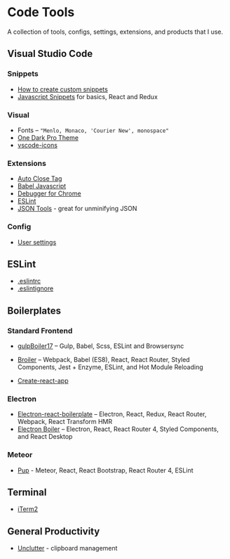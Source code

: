 # Code Tools

A collection of tools, configs, settings, extensions, and products that I use.

## Visual Studio Code

### Snippets
- [How to create custom snippets](https://code.visualstudio.com/docs/editor/userdefinedsnippets)
- [Javascript Snippets](https://github.com/mildrenben/code-tools/blob/master/vscode/javascript.json) for basics, React and Redux 

### Visual

- Fonts – `"Menlo, Monaco, 'Courier New', monospace"`
- [One Dark Pro Theme](https://marketplace.visualstudio.com/items?itemName=zhuangtongfa.Material-theme)
- [vscode-icons](https://marketplace.visualstudio.com/items?itemName=robertohuertasm.vscode-icons)

### Extensions

- [Auto Close Tag](https://marketplace.visualstudio.com/items?itemName=formulahendry.auto-close-tag)
- [Babel Javascript](https://marketplace.visualstudio.com/items?itemName=mgmcdermott.vscode-language-babel)
- [Debugger for Chrome](https://marketplace.visualstudio.com/items?itemName=msjsdiag.debugger-for-chrome)
- [ESLint](https://marketplace.visualstudio.com/items?itemName=dbaeumer.vscode-eslint)
- [JSON Tools](https://marketplace.visualstudio.com/items?itemName=eriklynd.json-tools) - great for unminifying JSON

### Config

- [User settings](https://github.com/mildrenben/code-tools/blob/master/vscode/usersettings.json)

## ESLint

- [.eslintrc](https://github.com/mildrenben/code-tools/blob/master/eslint/.eslintrc)
- [.eslintignore](https://github.com/mildrenben/code-tools/blob/master/eslint/.eslintignore)

## Boilerplates

### Standard Frontend
- [gulpBoiler17](https://github.com/mildrenben/gulpBoiler17) – Gulp, Babel, Scss, ESLint and Browsersync
- [Broiler](https://github.com/mildrenben/broiler) – Webpack, Babel (ES8), React, React Router, Styled Components, Jest + Enzyme, ESLint, and Hot Module Reloading

- [Create-react-app](https://github.com/facebook/create-react-app)

### Electron

- [Electron-react-boilerplate](https://github.com/chentsulin/electron-react-boilerplate) – Electron, React, Redux, React Router, Webpack, React Transform HMR
- [Electron Boiler](https://github.com/mildrenben/electron-boiler) – Electron, React, React Router 4, Styled Components, and React Desktop

### Meteor

- [Pup](https://cleverbeagle.com/pup/v1/introduction) - Meteor, React, React Bootstrap, React Router 4, ESLint

## Terminal

- [iTerm2](https://www.iterm2.com/version3.html)

## General Productivity

- [Unclutter](https://unclutterapp.com/) - clipboard management